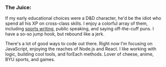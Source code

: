 ### The Juice:

If my early educational choices were a D&D character, he'd be the idiot who spend all his XP on cross-class skills. I enjoy a colorful array of them, including [sports writing](https://lawlessrepublic.com/author/aandreason/), public speaking, and saying off-the-cuff puns. I have a so-so jump hook, but rebound like a jerk.

There's a lot of good ways to code out there. Right now I'm focusing on JavaScript, enjoying the reaches of Node.js and React. I like working with logic, building cool tools, and forEach methods. Lover of cheese, anime, BYU sports, and games.
